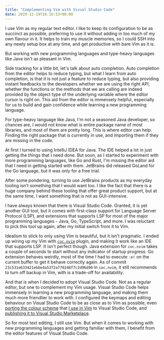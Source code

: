 ```yaml
---
title: "Complementing Vim with Visual Studio Code"
date: 2020-12-19T16:16:53+08:00
---
```

I use Vim as my regular text editor. I like to keep its configuration to be as succinct as possible, preferring to use it without adding in too much of my own flavour in it. It helps to train my muscle memories, so I could SSH into any newly setup box at any time, and get productive with bare Vim as it is.

But working with new programming languages and type-heavy languages like Java isn't as pleasant in Vim.

Side tracking for a little bit, let's talk about auto completion. Auto completion from the editor helps to reduce typing, but what I learn from auto completion, is that it is not just a feature to reduce typing, but also providing instant feedbacks to the developers whether we are using the right API, whether the functions or the methods that we are calling are indeed provided by the object type of the underlying variable where the editor cursor is right on. This aid from the editor is immensely helpful, especially for us to build and gain confidence while learning a new programming language.

For type-heavy language like Java, I'm not a seasoned Java developer, so chances are, I would not know what is entire package name of most libraries, and most of them are pretty long. This is where editor can help. Finding the right package that is currently in use, and importing them if they are missing in the code.

At first I turned to using IntelliJ IDEA for Java. The IDE helped a lot in just getting the things that I need done. But soon, as I started to experiment with more programming languages, like Go and Rust, I'm missing the editor aid that I need in getting started with them. JetBrains did released GoLand for the Go language, but it was only for a free trial.

After some pondering, turning to use JetBrains products as my everyday tooling isn't something that I would want too. I like the fact that there is a huge company behind these tooling that offer great product support, but at the same time, I want something that is not as GUI-intensive.

I have always known that there is Visual Studio Code. Granted, it is yet another GUI tool, but it comes with first-class support for Language Server Protocol (LSP), and extensions that supports LSP for most of the major programming languages - Java, Go, TypeScript, and more. I was reluctant to pick this tool up again, after my initial switch from it to Vim.

Idealism to stick to only using Vim is beautiful, but it isn't pragmatic. I ended up wiring up my Vim with [`coc.nvim`](https://github.com/neoclide/coc.nvim) plugin, and making it work like an IDE that supports LSP. It isn't perfect though. Java extension for `coc.nvim` takes a couple of seconds to start without any indicator of startup progress. Go extension behaves weirdly, most of the time I had to execute `:e!` on the current buffer to get it behave correctly again. As of commit `23c531e633421ebbe4a5372a770248f7c2d96d90` in `coc.nvim`, it still recommends to turn off backup in Vim, with is a trade-off for availability.

And that is when I decided to adopt Visual Studio Code. Not as a regular editor, but one to complement my Vim usage. Visual Studio Code helps immensely in learning a new programming language, and making them much more friendlier to work with. I configured the keymaps and editing behaviour on Visual Studio Code to be as close as to Vim as possible, even [porting the colour scheme](https://github.com/raphlcx/modest-vscode/) that [I use in Vim](https://github.com/raphlcx/modest) to Visual Studio Code, and [publishing it to Visual Studio Marketplace](https://marketplace.visualstudio.com/items?itemName=raphx-3269.modest).

So for most text editing, I still use Vim. But when it comes to working with new programming languages and getting familiar with them, I benefit from the editor features of Visual Studio Code.
